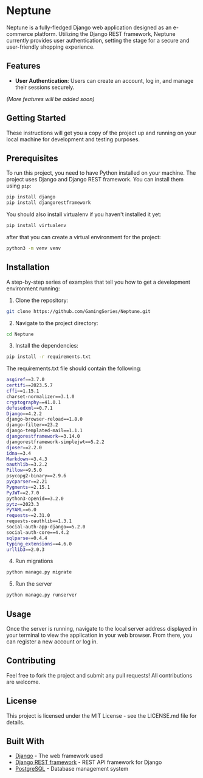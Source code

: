# Neptune

Neptune is a fully-fledged Django web application designed as an e-commerce platform. Utilizing the Django REST framework, Neptune currently provides user authentication, setting the stage for a secure and user-friendly shopping experience.

## Features

- **User Authentication**: Users can create an account, log in, and manage their sessions securely.

_(More features will be added soon)_

## Getting Started

These instructions will get you a copy of the project up and running on your local machine for development and testing purposes.

## Prerequisites

To run this project, you need to have Python installed on your machine. The project uses Django and Django REST framework. You can install them using `pip`:

```sh
pip install django
pip install djangorestframework
```

You should also install virtualenv if you haven't installed it yet:
```sh
pip install virtualenv
```
after that you can create a virtual environment for the project:

```sh
python3 -m venv venv
```

## Installation

A step-by-step series of examples that tell you how to get a development environment running:

1. Clone the repository:

```sh
git clone https://github.com/GamingSeries/Neptune.git
```

2. Navigate to the project directory:

```sh
cd Neptune
```

3. Install the dependencies:

```sh
pip install -r requirements.txt
```

The requirements.txt file should contain the following:

```sh
asgiref==3.7.0
certifi==2023.5.7
cffi==1.15.1
charset-normalizer==3.1.0
cryptography==41.0.1
defusedxml==0.7.1
Django==4.2.2
django-browser-reload==1.8.0
django-filter==23.2
django-templated-mail==1.1.1
djangorestframework==3.14.0
djangorestframework-simplejwt==5.2.2
djoser==2.2.0
idna==3.4
Markdown==3.4.3
oauthlib==3.2.2
Pillow==9.5.0
psycopg2-binary==2.9.6
pycparser==2.21
Pygments==2.15.1
PyJWT==2.7.0
python3-openid==3.2.0
pytz==2023.3
PyYAML==6.0
requests==2.31.0
requests-oauthlib==1.3.1
social-auth-app-django==5.2.0
social-auth-core==4.4.2
sqlparse==0.4.4
typing_extensions==4.6.0
urllib3==2.0.3
```
4. Run migrations

```sh
python manage.py migrate
```

5. Run the server

```sh
python manage.py runserver
```

## Usage

Once the server is running, navigate to the local server address displayed in your terminal to view the application in your web browser. From there, you can register a new account or log in.

## Contributing

Feel free to fork the project and submit any pull requests! All contributions are welcome.

## License

This project is licensed under the MIT License - see the LICENSE.md file for details.

## Built With

- [Django](https://www.djangoproject.com/) - The web framework used
- [Django REST framework](https://www.django-rest-framework.org/) - REST API framework for Django
- [PostgreSQL](https://www.postgresql.org/) - Database management system
